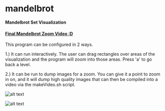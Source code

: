 # mandelbrot
**Mandelbrot Set Visualization**

#### [Final Mandelbrot Zoom Video :D](https://www.youtube.com/watch?v=VPickbK8sSY)

This program can be configured in 2 ways.

1.) It can run interactively. The user can drag rectangles over areas of the visualization and the program will zoom into those areas. Press 'a' to go back a level.

2.) It can be run to dump images for a zoom. You can give it a point to zoom in on, and it will dump high quality images that can then be compiled into a video via the makeVideo.sh script.

![alt text](https://github.com/zFleischman/mandelbrot/blob/master/images/Mandelbrot.jpg "Mandelbrot Set")

![alt text](https://github.com/zFleischman/mandelbrot/blob/master/images/MandelbrotZoomed.jpg "Mandelbrot Set Zoomed In")


